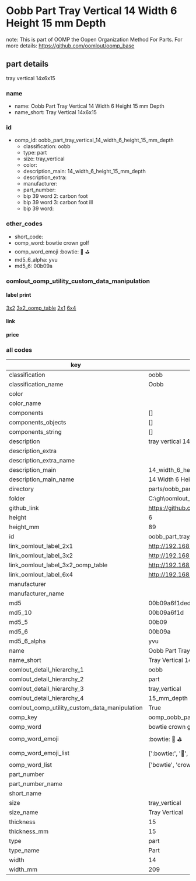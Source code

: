 # Oobb Part Tray Vertical 14 Width 6 Height 15 mm Depth  

note: This is part of OOMP the Oopen Organization Method For Parts. For more details: https://github.com/oomlout/oomp_base

##  part details
  



tray vertical 14x6x15



### name
* name: Oobb Part Tray Vertical 14 Width 6 Height 15 mm Depth
* name_short: Tray Vertical 14x6x15 
### id
* oomp_id: oobb_part_tray_vertical_14_width_6_height_15_mm_depth
  * classification: oobb
  * type: part
  * size: tray_vertical
  * color: 
  * description_main: 14_width_6_height_15_mm_depth
  * description_extra: 
  * manufacturer: 
  * part_number: 
  * bip 39 word 2: carbon foot
  * bip 39 word 3: carbon foot ill
  * bip 39 word: 

### other_codes
* short_code: 
* oomp_word: bowtie crown golf
* oomp_word_emoji :bowtie: :crown: :golf:
* md5_6_alpha: yvu
* md5_6: 00b09a






### oomlout_oomp_utility_custom_data_manipulation
#### label print
[3x2](http://192.168.1.245:1112/?label=oomp%20yvu)
[3x2_oomp_table](http://192.168.1.108:1112/?label=oomp%20yvu)
[2x1](http://192.168.1.242:1112/?label=oomp%20yvu)
[6x4](http://192.168.1.55:1112/?label=oomp%20yvu)    

#### link

                              

#### price







### all codes 
| key | value |  
| --- | --- |  
| classification | oobb |  
| classification_name | Oobb |  
| color |  |  
| color_name |  |  
| components | [] |  
| components_objects | [] |  
| components_string | [] |  
| description | tray vertical 14x6x15 |  
| description_extra |  |  
| description_extra_name |  |  
| description_main | 14_width_6_height_15_mm_depth |  
| description_main_name | 14 Width 6 Height 15 mm Depth |  
| directory | parts/oobb_part_tray_vertical_14_width_6_height_15_mm_depth |  
| folder | C:\gh\oomlout_oobb_version_4_generated_parts\parts\oobb_part_tray_vertical_14_width_6_height_15_mm_depth |  
| github_link | https://github.com/oomlout/oomlout_oomp_part_src/tree/main/parts/oobb_part_tray_vertical_14_width_6_height_15_mm_depth |  
| height | 6 |  
| height_mm | 89 |  
| id | oobb_part_tray_vertical_14_width_6_height_15_mm_depth |  
| link_oomlout_label_2x1 | http://192.168.1.242:1112/?label=oomp%20yvu |  
| link_oomlout_label_3x2 | http://192.168.1.245:1112/?label=oomp%20yvu |  
| link_oomlout_label_3x2_oomp_table | http://192.168.1.108:1112/?label=oomp%20yvu |  
| link_oomlout_label_6x4 | http://192.168.1.55:1112/?label=oomp%20yvu |  
| manufacturer |  |  
| manufacturer_name |  |  
| md5 | 00b09a6f1ded15085a690268e1d6b913 |  
| md5_10 | 00b09a6f1d |  
| md5_5 | 00b09 |  
| md5_6 | 00b09a |  
| md5_6_alpha | yvu |  
| name | Oobb Part Tray Vertical 14 Width 6 Height 15 mm Depth |  
| name_short | Tray Vertical 14x6x15  |  
| oomlout_detail_hierarchy_1 | oobb |  
| oomlout_detail_hierarchy_2 | part |  
| oomlout_detail_hierarchy_3 | tray_vertical |  
| oomlout_detail_hierarchy_4 | 15_mm_depth |  
| oomlout_oomp_utility_custom_data_manipulation | True |  
| oomp_key | oomp_oobb_part_tray_vertical_14_width_6_height_15_mm_depth |  
| oomp_word | bowtie crown golf |  
| oomp_word_emoji | :bowtie: :crown: :golf: |  
| oomp_word_emoji_list | [':bowtie:', ':crown:', ':golf:'] |  
| oomp_word_list | ['bowtie', 'crown', 'golf'] |  
| part_number |  |  
| part_number_name |  |  
| short_name |  |  
| size | tray_vertical |  
| size_name | Tray Vertical |  
| thickness | 15 |  
| thickness_mm | 15 |  
| type | part |  
| type_name | Part |  
| width | 14 |  
| width_mm | 209 |  
